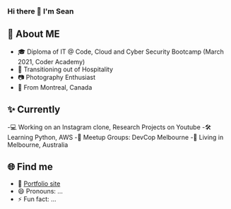 ### Hi there 👋 I'm Sean


## 🔭 About ME
 - 🎓 Diploma of IT @ Code, Cloud and Cyber Security Bootcamp (March 2021, Coder Academy)
 - 🔪 Transitioning out of Hospitality 
 - 📷 Photography Enthusiast
 - 🍁 From Montreal, Canada

## ✨ Currently
 -💻 Working on an Instagram clone, Research Projects on Youtube
 -🛠 Learning Python, AWS 
 -🔗 Meetup Groups: DevCop Melbourne
 -🐊 Living in Melbourne, Australia

## 🌐 Find me
- 📂 [Portfolio site](seanremenyi.dev)
- 😄 Pronouns: ...
- ⚡ Fun fact: ...

